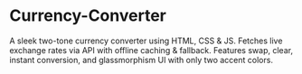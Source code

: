 # Currency-Converter
A sleek two-tone currency converter using HTML, CSS &amp; JS. Fetches live exchange rates via API with offline caching &amp; fallback. Features swap, clear, instant conversion, and glassmorphism UI with only two accent colors.
